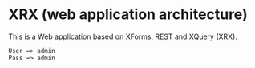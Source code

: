 # XRX (web application architecture)

This is a Web application based on XForms, REST and XQuery (XRX).

```
User => admin
Pass => admin
```
